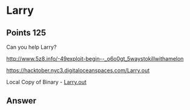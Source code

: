 # Larry

## Points 125

Can you help Larry?

http://www.5z8.info/-49exploit-begin--_o6o0gt_5waystokillwithamelon

https://hacktober.nyc3.digitaloceanspaces.com/Larry.out

Local Copy of Binary - [Larry.out](Larry.out)

## Answer

